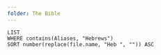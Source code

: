 ```yaml
---
folder: The Bible
---
```


```dataview
LIST 
WHERE contains(Aliases, "Hebrews")
SORT number(replace(file.name, "Heb ", "")) ASC
```
 
